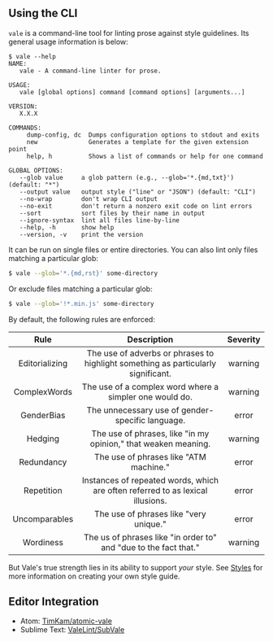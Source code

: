 ## Using the CLI

`vale` is a command-line tool for linting prose against style guidelines. Its general usage information is below:

```none
$ vale --help
NAME:
   vale - A command-line linter for prose.

USAGE:
   vale [global options] command [command options] [arguments...]

VERSION:
   X.X.X

COMMANDS:
     dump-config, dc  Dumps configuration options to stdout and exits
     new              Generates a template for the given extension point
     help, h          Shows a list of commands or help for one command

GLOBAL OPTIONS:
   --glob value     a glob pattern (e.g., --glob='*.{md,txt}') (default: "*")
   --output value   output style ("line" or "JSON") (default: "CLI")
   --no-wrap        don't wrap CLI output
   --no-exit        don't return a nonzero exit code on lint errors
   --sort           sort files by their name in output
   --ignore-syntax  lint all files line-by-line
   --help, -h       show help
   --version, -v    print the version
```
It can be run on single files or entire directories. You can also lint only files matching a particular glob:

```bash
$ vale --glob='*.{md,rst}' some-directory
```

Or exclude files matching a particular glob:


```bash
$ vale --glob='!*.min.js' some-directory
```

By default, the following rules are enforced:

<!-- vale off -->

| Rule           | Description                                                                        | Severity |
|:--------------:|:----------------------------------------------------------------------------------:|:--------:|
| Editorializing |  The use of adverbs or phrases to highlight something as particularly significant. | warning  |
| ComplexWords   |  The use of a complex word where a simpler one would do.                           | warning  |
| GenderBias     |  The unnecessary use of gender-specific language.                                  |   error  |
| Hedging        |  The use of phrases, like "in my opinion," that weaken meaning.                    | warning  |
| Redundancy     |  The use of phrases like "ATM machine."                                            |   error  |
| Repetition     |  Instances of repeated words, which are often referred to as lexical illusions.    |   error  |
| Uncomparables  |  The use of phrases like "very unique."                                            |   error  |
| Wordiness      |  The us of phrases like "in order to" and "due to the fact that."                  | warning  |

<!-- vale on -->

But Vale's true strength lies in its ability to support *your* style. See [Styles](https://valelint.github.io/styles/) for more information on creating your own style guide.

## Editor Integration

<!-- vale docs.Branding = NO -->

- Atom: [TimKam/atomic-vale](https://github.com/TimKam/atomic-vale)
- Sublime Text: [ValeLint/SubVale](https://github.com/ValeLint/SubVale)

<!-- vale docs.Branding = YES -->

[Editorializing]: https://en.wikipedia.org/wiki/Wikipedia:Manual_of_Style/Words_to_watch#Editorializing
[ComplexWords]: http://www.plainlanguage.gov/howto/wordsuggestions/complexabstract.cfm

